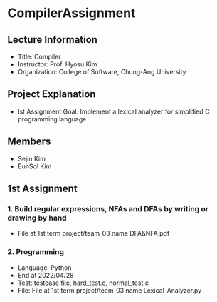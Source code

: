 # CompilerAssignment
## Lecture Information   
 - Title: Compiler   
 - Instructor: Prof. Hyosu Kim   
 - Organization: College of Software, Chung-Ang University   
## Project Explanation   
 - lst Assignment Goal: Implement a lexical analyzer for simplified C programming language   
## Members   
 - Sejin Kim   
 - EunSol Kim   
## 1st Assignment
### 1. Build regular expressions, NFAs and DFAs by writing or drawing by hand
 - File at 1st term project/team_03 name DFA&NFA.pdf
### 2. Programming
 - Language: Python
 - End at 2022/04/28   
 - Test: testcase file, hard_test.c, normal_test.c
 - File: File at 1st term project/team_03 name Lexical_Analyzer.py 
